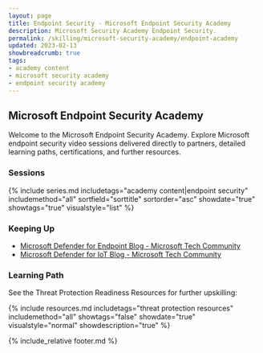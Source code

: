 ```yaml
---
layout: page
title: Endpoint Security - Microsoft Endpoint Security Academy
description: Microsoft Security Academy Endpoint Security.
permalink: /skilling/microsoft-security-academy/endpoint-academy
updated: 2023-02-13
showbreadcrumb: true
tags: 
- academy content
- microsoft security academy
- endpoint security academy
---
```


## Microsoft Endpoint Security Academy
Welcome to the Microsoft Endpoint Security Academy. Explore Microsoft endpoint security video sessions delivered directly to partners, detailed learning paths, certifications, and further resources.


### Sessions
{% include series.md 
    includetags="academy content|endpoint security" includemethod="all" 
    sortfield="sorttitle" sortorder="asc" showdate="true" showtags="true" 
    visualstyle="list" 
%}


### Keeping Up
* [Microsoft Defender for Endpoint Blog - Microsoft Tech Community](https://techcommunity.microsoft.com/t5/microsoft-defender-for-endpoint/bg-p/MicrosoftDefenderATPBlog)
* [Microsoft Defender for IoT Blog - Microsoft Tech Community](https://techcommunity.microsoft.com/t5/microsoft-defender-for-iot-blog/bg-p/MicrosoftDefenderIoTBlog)


### Learning Path

See the Threat Protection Readiness Resources for further upskilling:

{% include resources.md 
    includetags="threat protection resources"
    includemethod="all" 
    showtags="false" 
    showdate="true" 
    visualstyle="normal" 
    showdescription="true"
%}


{% include_relative footer.md %}
